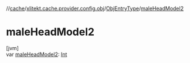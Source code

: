 //[cache](../../../index.md)/[xlitekt.cache.provider.config.obj](../index.md)/[ObjEntryType](index.md)/[maleHeadModel2](male-head-model2.md)

# maleHeadModel2

[jvm]\
var [maleHeadModel2](male-head-model2.md): [Int](https://kotlinlang.org/api/latest/jvm/stdlib/kotlin/-int/index.html)
